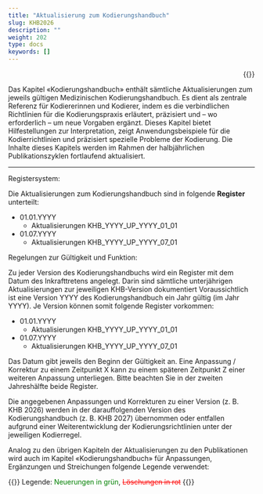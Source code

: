 ```yaml
---
title: "Aktualisierung zum Kodierungshandbuch"
slug: KHB2026
description: ""
weight: 202
type: docs
keywords: []
---
```

<p style="text-align: right;">{{<printButton>}}

    
Das Kapitel «Kodierungshandbuch» enthält sämtliche Aktualisierungen zum jeweils gültigen Medizinischen Kodierungshandbuch.
Es dient als zentrale Referenz für Kodiererinnen und Kodierer, indem es die verbindlichen Richtlinien für die Kodierungspraxis erläutert, präzisiert und – wo erforderlich – um neue Vorgaben ergänzt.
Dieses Kapitel bietet Hilfestellungen zur Interpretation, zeigt Anwendungsbeispiele für die Kodierrichtlinien und präzisiert spezielle Probleme der Kodierung. 
Die Inhalte dieses Kapitels werden im Rahmen der halbjährlichen Publikationszyklen fortlaufend aktualisiert.
________________________________________
Registersystem:
  
Die Aktualisierungen zum Kodierungshandbuch sind in folgende **Register** unterteilt:

<body>
    <ul>
        <li>01.01.YYYY
            <ul>
                <li>Aktualisierungen KHB_YYYY_UP_YYYY_01_01</li>
            </ul>
        </li>
        <li>01.07.YYYY
            <ul>
                <li>Aktualisierungen KHB_YYYY_UP_YYYY_07_01</li>
            </ul>
        </li>
    </ul>
</body>
  

Regelungen zur Gültigkeit und Funktion:
  
Zu jeder Version des Kodierungshandbuchs wird ein Register mit dem Datum des Inkrafttretens angelegt. Darin sind sämtliche unterjährigen Aktualisierungen zur jeweiligen KHB-Version dokumentiert
Voraussichtlich ist eine Version YYYY des Kodierungshandbuch ein Jahr gültig (im Jahr YYYY).
Je Version können somit folgende Register vorkommen:
<body>
    <ul>
        <li>01.01.YYYY
            <ul>
                <li>Aktualisierungen KHB_YYYY_UP_YYYY_01_01</li>
            </ul>
        </li>
        <li>01.07.YYYY
            <ul>
                <li>Aktualisierungen KHB_YYYY_UP_YYYY_07_01</li>
            </ul>
        </li>
    </ul>
</body>

Das Datum gibt jeweils den Beginn der Gültigkeit an. Eine Anpassung / Korrektur zu einem Zeitpunkt X kann zu einem späteren Zeitpunkt Z einer weiteren Anpassung unterliegen. Bitte beachten Sie in der zweiten Jahreshälfte beide Register. 
  
Die angegebenen Anpassungen und Korrekturen zu einer Version (z. B. KHB 2026) werden in der darauffolgenden Version des Kodierungshandbuch (z. B. KHB 2027) übernommen oder entfallen aufgrund einer Weiterentwicklung der Kodierungsrichtlinien unter der jeweiligen Kodierregel.
  
Analog zu den übrigen Kapiteln der Aktualisierungen zu den Publikationen wird auch im Kapitel «Kodierungshandbuch» für Anpassungen, Ergänzungen und Streichungen folgende Legende verwendet:
  
  
{{<markdown>}}
Legende: <font color="green">Neuerungen in grün</font>, <font color="red">~~Löschungen in rot~~</font>
{{</markdown>}}

